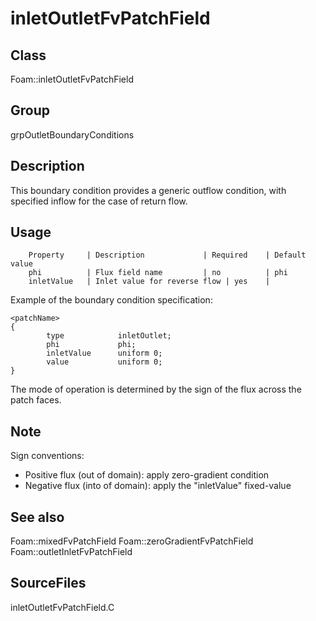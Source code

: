 # inletOutletFvPatchField 
## Class
Foam::inletOutletFvPatchField

## Group
grpOutletBoundaryConditions

## Description
This boundary condition provides a generic outflow condition, with
specified inflow for the case of return flow.

## Usage

        Property     | Description             | Required    | Default value
        phi          | Flux field name         | no          | phi
        inletValue   | Inlet value for reverse flow | yes    |


Example of the boundary condition specification:
```
<patchName>
{
        type            inletOutlet;
        phi             phi;
        inletValue      uniform 0;
        value           uniform 0;
}
```

The mode of operation is determined by the sign of the flux across the
patch faces.

## Note
Sign conventions:
- Positive flux (out of domain): apply zero-gradient condition
- Negative flux (into of domain): apply the "inletValue" fixed-value

## See also
Foam::mixedFvPatchField
Foam::zeroGradientFvPatchField
Foam::outletInletFvPatchField

## SourceFiles
inletOutletFvPatchField.C

